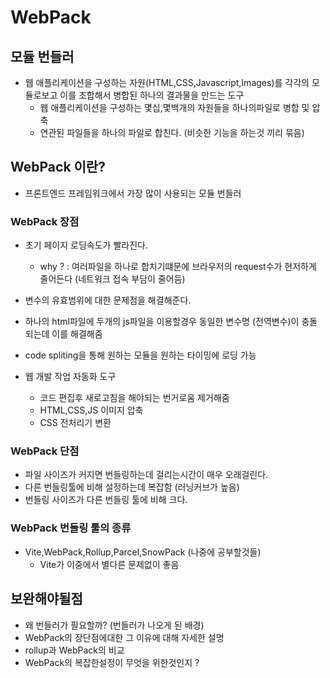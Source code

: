 # WebPack


## 모듈 번들러
- 웹 애플리케이션을 구성하는 자원(HTML,CSS,Javascript,Images)를 각각의 모듈로보고 이를 조합해서 병합된 하나의 결과물을 만드는 도구
  - 웹 애플리케이션을 구성하는 몇십,몇백개의 자원들을 하나의파일로 병합 및 압축 
  - 연관된 파일들을 하나의 파일로 합친다. (비슷한 기능을 하는것 끼리 묶음)

## WebPack 이란?
- 프론트엔드 프레임워크에서 가장 많이 사용되는 모듈 번들러


### WebPack 장점
- 초기 페이지 로딩속도가 빨라진다.
  - why ? : 여러파일을 하나로 합치기떄문에 브라우저의 request수가 현저하게 줄어든다 (네트워크 접속 부담이 줄어듬)

- 변수의 유효범위에 대한 문제점을 해결해준다. 
 - 하나의 html파일에 두개의 js파일을 이용할경우 동일한 변수명 (전역변수)이 충돌되는데 이를 해결해줌 

- code spliting을 통해 원하는 모듈을 원하는 타이밍에 로딩 가능

- 웹 개발 작업 자동화 도구
  - 코드 편집후 새로고침을 해야되는 번거로움 제거해줌 
  - HTML,CSS,JS 이미지 압축 
  - CSS 전처리기 변환

### WebPack 단점
- 파일 사이즈가 커지면 번들링하는데 걸리는시간이 매우 오래걸린다.
- 다른 번들링툴에 비해 설정하는데 복잡함 (러닝커브가 높음)
- 번들링 사이즈가 다른 번들링 툴에 비해 크다.


### WebPack 번들링 툴의 종류
- Vite,WebPack,Rollup,Parcel,SnowPack (나중에 공부할것들)
  - Vite가 이중에서 별다른 문제없이 좋음 


## 보완해야될점 
- 왜 번들러가 필요할까? (번들러가 나오게 된 배경)
- WebPack의 장단점에대한 그 이유에 대해 자세한 설명 
- rollup과 WebPack의 비교
- WebPack의 복잡한설정이 무엇을 위한것인지 ?